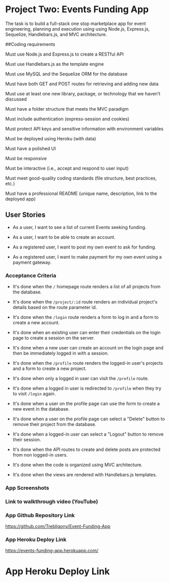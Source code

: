 # Project Two: Events Funding App

The task is to build a full-stack one stop marketplace app for event engineering, planning and execution using using Node.js, Express.js, Sequelize, Handlebars.js, and MVC architecture.

##Coding requirements

Must use Node.js and Express.js to create a RESTful API

Must use Handlebars.js as the template engine

Must use MySQL and the Sequelize ORM for the database

Must have both GET and POST routes for retrieving and adding new data

Must use at least one new library, package, or technology that we haven’t discussed

Must have a folder structure that meets the MVC paradigm

Must include authentication (express-session and cookies) 

Must protect API keys and sensitive information with environment variables

Must be deployed using Heroku (with data)

Must have a polished UI

Must be responsive

Must be interactive (i.e., accept and respond to user input)

Must meet good-quality coding standards (file structure, best practices, etc.)

Must have a professional README (unique name, description, link to the deployed app)




## User Stories

* As a user, I want to see a list of current Events seeking funding.

* As a user, I want to be able to create an account.

* As a registered user, I want to post my own event to ask for funding.

* As a registered user, I want to make payment for my own event using a payment gateway.



### Acceptance Criteria

* It's done when the `/` homepage route renders a list of all projects from the database.

* It's done when the `/project/:id` route renders an individual project's details based on the route parameter id.

* It's done when the `/login` route renders a form to log in and a form to create a new account.

* It's done when an existing user can enter their credentials on the login page to create a session on the server.

* It's done when a new user can create an account on the login page and then be immediately logged in with a session.

* It's done when the `/profile` route renders the logged-in user's projects and a form to create a new project.

* It's done when only a logged in user can visit the `/profile` route.

* It's done when a logged in user is redirected to `/profile` when they try to visit `/login` again.

* It's done when a user on the profile page can use the form to create a new event in the database.

* It's done when a user on the profile page can select a "Delete" button to remove their project from the database.

* It's done when a logged-in user can select a "Logout" button to remove their session.

* It's done when the API routes to create and delete posts are protected from non logged-in users.

* It's done when the code is organized using MVC architecture.

* It's done when the views are rendered with Handlebars.js templates.



### App Screenshots



### Link to walkthrough video (YouTube)




### App Github Repository Link


https://github.com/Trebligony/Event-Funding-App



### App Heroku Deploy Link


https://events-funding-app.herokuapp.com/




# App Heroku Deploy Link
